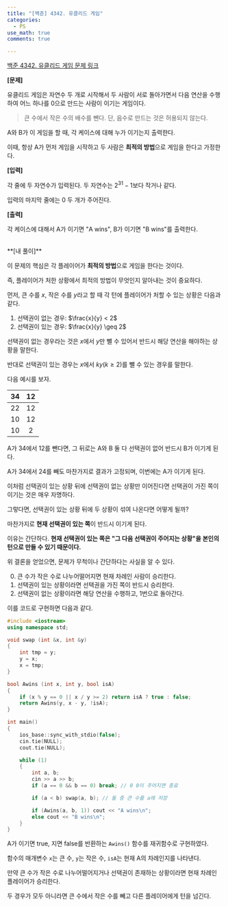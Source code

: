 ```yaml
---
title: "[백준] 4342. 유클리드 게임"
categories:
  - PS
use_math: true
comments: true

---
```


[백준 4342. 유클리드 게임 문제 링크](https://www.acmicpc.net/problem/4342)

**[문제]**

유클리드 게임은 자연수 두 개로 시작해서 두 사람이 서로 돌아가면서 다음 연산을 수행하여 어느 하나를 0으로 만드는 사람이 이기는 게임이다.

> 큰 수에서 작은 수의 배수를 뺀다. 단, 음수로 만드는 것은 허용되지 않는다.

A와 B가 이 게임을 할 때, 각 케이스에 대해 누가 이기는지 출력한다.

이때, 항상 A가 먼저 게임을 시작하고 두 사람은 **최적의 방법**으로 게임을 한다고 가정한다.

**[입력]**

각 줄에 두 자연수가 입력된다. 두 자연수는 $2^{31} - 1$보다 작거나 같다.

입력의 마지막 줄에는 0 두 개가 주어진다.

**[출력]**

각 케이스에 대해서 A가 이기면 "A wins", B가 이기면 "B wins"를 출력한다.


<br/>
**[내 풀이]**

이 문제의 핵심은 각 플레이어가 **최적의 방법**으로 게임을 한다는 것이다.

즉, 플레이어가 처한 상황에서 최적의 방법이 무엇인지 알아내는 것이 중요하다.

먼저, 큰 수를 $x$, 작은 수를 $y$라고 할 때 각 턴에 플레이어가 처할 수 있는 상황은 다음과 같다.

1. 선택권이 없는 경우: $\frac{x}{y} < 2$
2. 선택권이 있는 경우: $\frac{x}{y} \geq 2$

선택권이 없는 경우라는 것은 $x$에서 $y$만 뺄 수 있어서 반드시 해당 연산을 해야하는 상황을 말한다.

반대로 선택권이 있는 경우는 $x$에서 $ky (k \geq 2)$를 뺄 수 있는 경우를 말한다.

다음 예시를 보자.

|34|12|
|:---:|:---:|
|22|12|
|10|12|
|10|2|

A가 34에서 12를 뺀다면, 그 뒤로는 A와 B 둘 다 선택권이 없어 반드시 B가 이기게 된다.

A가 34에서 24를 빼도 마찬가지로 결과가 고정되며, 이번에는 A가 이기게 된다.

이처럼 선택권이 있는 상황 뒤에 선택권이 없는 상황만 이어진다면 선택권이 가진 쪽이 이기는 것은 매우 자명하다.

그렇다면, 선택권이 있는 상황 뒤에 두 상황이 섞여 나온다면 어떻게 될까?

마찬가지로 **현재 선택권이 있는 쪽**이 반드시 이기게 된다.

이유는 간단하다. **현재 선택권이 있는 쪽은 "그 다음 선택권이 주어지는 상황"을 본인의 턴으로 만들 수 있기 때문이다.**

위 결론을 얻었으면, 문제가 무척이나 간단하다는 사실을 알 수 있다.

0. 큰 수가 작은 수로 나누어떨어지면 현재 차례인 사람이 승리한다.
1. 선택권이 있는 상황이라면 선택권을 가진 쪽이 반드시 승리한다.
2. 선택권이 없는 상황이라면 해당 연산을 수행하고, 1번으로 돌아간다.

이를 코드로 구현하면 다음과 같다.

```cpp
#include <iostream>
using namespace std;

void swap (int &x, int &y)
{
    int tmp = y;
    y = x;
    x = tmp;
}

bool Awins (int x, int y, bool isA)
{
    if (x % y == 0 || x / y >= 2) return isA ? true : false;
    return Awins(y, x - y, !isA);
}

int main()
{
    ios_base::sync_with_stdio(false);
    cin.tie(NULL);
    cout.tie(NULL);

    while (1)
    {
        int a, b;
        cin >> a >> b;
        if (a == 0 && b == 0) break; // 0 0이 주어지면 종료

        if (a < b) swap(a, b); // 둘 중 큰 수를 a에 저장

        if (Awins(a, b, 1)) cout << "A wins\n";
        else cout << "B wins\n";
    }
}
```

A가 이기면 true, 지면 false를 반환하는 `Awins()` 함수를 재귀함수로 구현하였다.

함수의 매개변수 `x`는 큰 수, `y`는 작은 수, `isA`는 현재 A의 차례인지를 나타낸다.

만약 큰 수가 작은 수로 나누어떨어지거나 선택권이 존재하는 상황이라면 현재 차례인 플레이어가 승리한다.

두 경우가 모두 아니라면 큰 수에서 작은 수를 빼고 다른 플레이어에게 턴을 넘긴다.
